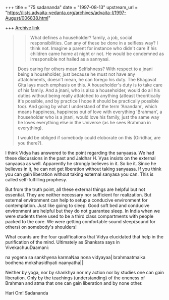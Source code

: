 +++
title = "75 sadananda"
date = "1997-08-13"
upstream_url = "https://lists.advaita-vedanta.org/archives/advaita-l/1997-August/006838.html"

+++
[Archive link](https://lists.advaita-vedanta.org/archives/advaita-l/1997-August/006838.html)

>>What defines a householder?  family, a job, social responsibilities.  Can
>>any of these be done in a selfless way?  I think not.  Imagine a parent
>>for instance who didn't care if his children came home at night or not.
>>He would be condemned as irresponsible not hailed as a sannyasi.
>
>Does caring for others mean Selfishness? With respect to a jnani being a
>householder, just because he must not have any attatchments, doesn't
>mean, he can forego his duty. The Bhagavat Gita lays much emphasis on
>this. A householder's duty is to take care of his family. And a jnani, who
>is also a householder, would do all his duties without being really
>attatched to anything (atleast theoritically it's possible, and by practice I
>hope it should be practically possible too). And going by what I
>understand of the term 'Anandam', which means happiness, happiness
>out of love with everything 'Brahman', a householder who is a jnani,
>would love his family, just the same way he loves everything else in the
>Universe (as he sees Brahman in everything).
>
>I would be obliged if somebody could eloborate on this (Giridhar, are you
>there?).


I think Vidya has answered to the point regarding the sanyaasa.  We had
these discussions in the past and Jaldhar H. Vyas insists on the external
sanyaasa as well. Apparently he strongly believes in it. So be it.  Since
he believes in it,  he can not get liberation without taking sanyaasa.  If
you think you can gain liberation without taking external sanyasa you can.
This is called self-fulfilling prophesy.

But from the truth point, all these external things are helpful but not
essential.  They are neither necessary nor sufficient for realization.  But
external environment can help to setup a conducive environment for
contemplation. Just like going to sleep.  Good soft bed and conducive
environment are helpful but they do not guarantee sleep.  In India when we
were students there used to be a third class compartments with people
packed to the core.  We were getting comfortable sound sleep(sound for
others) on somebody's shoulders!

What counts are the four qualifications that Vidya elucidated that help in
the purification of the mind.  Ultimately as Shankara says in
VivekachuuDaamani:

na yogena sa sankhyena karmaNaa nona vidyayaa|
brahmaatmaika bodhena mokshasidhyati naanyatha||

Neither by yoga, nor by shankhya nor my action nor by studies one can gain
liberation.  Only by the teachings (understanding) of the oneness of
Brahman and atma that one can gain liberation and by none other.

Hari Om!
Sadananda


